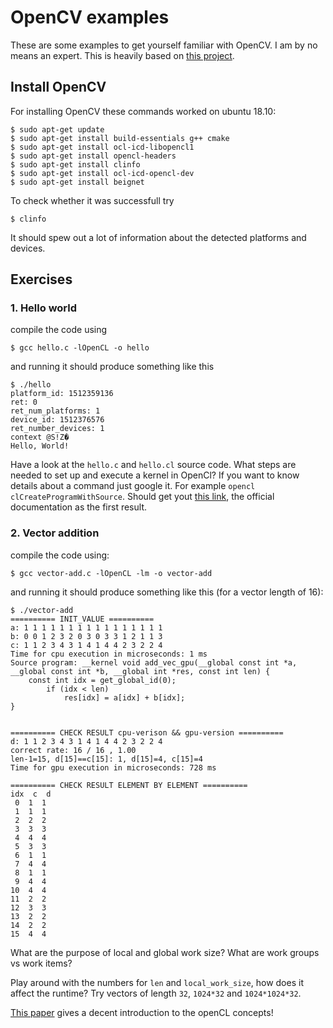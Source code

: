# OpenCV examples

These are some examples to get yourself familiar with OpenCV. I am by no means an expert. This is heavily based on [this project](https://github.com/ysh329/OpenCL-101).

## Install OpenCV

For installing OpenCV these commands worked on ubuntu 18.10:
```
$ sudo apt-get update
$ sudo apt-get install build-essentials g++ cmake
$ sudo apt-get install ocl-icd-libopencl1
$ sudo apt-get install opencl-headers
$ sudo apt-get install clinfo
$ sudo apt-get install ocl-icd-opencl-dev
$ sudo apt-get install beignet
```

To check whether it was successfull try
```
$ clinfo
```
It should spew out a lot of information about the detected platforms and devices.


## Exercises

### 1. Hello world

compile the code using
```
$ gcc hello.c -lOpenCL -o hello 
```
and running it should produce something like this
```
$ ./hello
platform_id: 1512359136
ret: 0
ret_num_platforms: 1
device_id: 1512376576
ret_number_devices: 1
context @S!Z�
Hello, World!
```

Have a look at the `hello.c` and `hello.cl` source code. What steps are needed to set up and execute a kernel in OpenCl? If you want to know details about a command just google it. For example `opencl clCreateProgramWithSource`. Should get yout [this link](https://www.khronos.org/registry/OpenCL/sdk/1.0/docs/man/xhtml/clCreateProgramWithSource.html), the official documentation as the first result.


### 2. Vector addition

compile the code using:
```
$ gcc vector-add.c -lOpenCL -lm -o vector-add
```
and running it should produce something like this (for a vector length of 16):
```
$ ./vector-add                              
========== INIT_VALUE ==========
a: 1 1 1 1 1 1 1 1 1 1 1 1 1 1 1 1 
b: 0 0 1 2 3 2 0 3 0 3 3 1 2 1 1 3 
c: 1 1 2 3 4 3 1 4 1 4 4 2 3 2 2 4 
Time for cpu execution in microseconds: 1 ms 
Source program: __kernel void add_vec_gpu(__global const int *a, __global const int *b, __global int *res, const int len) {
	const int idx = get_global_id(0);
        if (idx < len)
            res[idx] = a[idx] + b[idx];
}


========== CHECK RESULT cpu-verison && gpu-version ==========
d: 1 1 2 3 4 3 1 4 1 4 4 2 3 2 2 4 
correct rate: 16 / 16 , 1.00
len-1=15, d[15]==c[15]: 1, d[15]=4, c[15]=4 
Time for gpu execution in microseconds: 728 ms 

========== CHECK RESULT ELEMENT BY ELEMENT ==========
idx  c  d
 0  1  1 
 1  1  1 
 2  2  2 
 3  3  3 
 4  4  4 
 5  3  3 
 6  1  1 
 7  4  4 
 8  1  1 
 9  4  4 
10  4  4 
11  2  2 
12  3  3 
13  2  2 
14  2  2 
15  4  4 
```

What are the purpose of local and global work size? What are work groups vs work items?

Play around with the numbers for `len` and `local_work_size`, how does it affect the runtime? Try vectors of length `32`, `1024*32` and `1024*1024*32`.

[This paper](https://cims.nyu.edu/~schlacht/OpenCLModel.pdf) gives a decent introduction to the openCL concepts!
